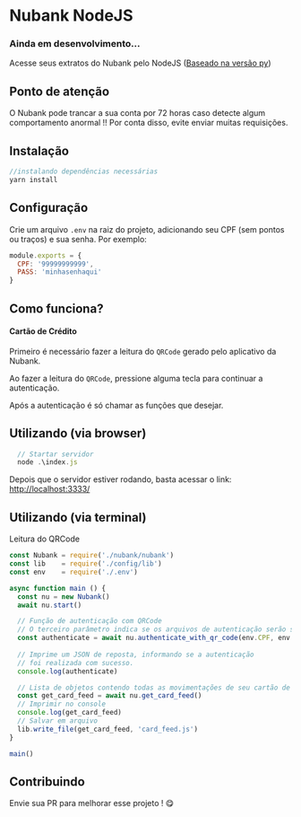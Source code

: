 # Nubank NodeJS 

### Ainda em desenvolvimento...

Acesse seus extratos do Nubank pelo NodeJS ([Baseado na versão py](https://github.com/andreroggeri/pynubank))

## Ponto de atenção
O Nubank pode trancar a sua conta por 72 horas caso detecte algum comportamento anormal !!
Por conta disso, evite enviar muitas requisições. 

## Instalação

```js
//instalando dependências necessárias
yarn install
```

## Configuração
Crie um arquivo `.env` na raiz do projeto, adicionando seu CPF (sem pontos ou traços) e sua senha. Por exemplo:
```js
module.exports = {
  CPF: '99999999999',
  PASS: 'minhasenhaqui'
}
```

## Como funciona?

#### Cartão de Crédito

Primeiro é necessário fazer a leitura do `QRCode` gerado pelo aplicativo da Nubank.

Ao fazer a leitura do `QRCode`, pressione alguma tecla para continuar a autenticação.

Após a autenticação é só chamar as funções que desejar.

## Utilizando (via browser)

```js
  // Startar servidor
  node .\index.js
```

Depois que o servidor estiver rodando, basta acessar o link: [http://localhost:3333/](http://localhost:3333/)

## Utilizando (via terminal)

Leitura do QRCode

```js
const Nubank = require('./nubank/nubank')
const lib    = require('./config/lib')
const env    = require('./.env')

async function main () {
  const nu = new Nubank()
  await nu.start()

  // Função de autenticação com QRCode
  // O terceiro parâmetro indica se os arquivos de autenticação serão salvos
  const authenticate = await nu.authenticate_with_qr_code(env.CPF, env.PASS, true)
  
  // Imprime um JSON de reposta, informando se a autenticação
  // foi realizada com sucesso.
  console.log(authenticate)

  // Lista de objetos contendo todas as movimentações de seu cartão de crédito
  const get_card_feed = await nu.get_card_feed()
  // Imprimir no console
  console.log(get_card_feed)
  // Salvar em arquivo
  lib.write_file(get_card_feed, 'card_feed.js')
}

main()
```


## Contribuindo

Envie sua PR para melhorar esse projeto ! 😋
